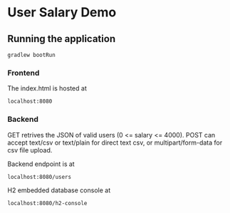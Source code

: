 # User Salary Demo

## Running the application
```
gradlew bootRun
```

### Frontend
The index.html is hosted at
```
localhost:8080
```
### Backend
GET retrives the JSON of valid users (0 <= salary <= 4000). POST can accept text/csv or text/plain for direct text csv, or multipart/form-data for csv file upload.

Backend endpoint is at
```
localhost:8080/users
```

H2 embedded database console at
```
localhost:8080/h2-console
```
